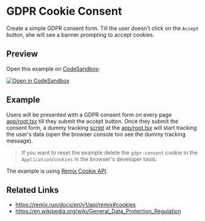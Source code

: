 # GDPR Cookie Consent

Create a simple GDPR consent form.
Till the user doesn't click on the `Accept` button, she will see a banner prompting to accept cookies.

## Preview

Open this example on [CodeSandbox](https://codesandbox.com):

[![Open in CodeSandbox](https://codesandbox.io/static/img/play-codesandbox.svg)](https://codesandbox.io/s/github/remix-run/examples/tree/main/gdpr-cookie-consent)

## Example

Users will be presented with a GDPR consent form on every page [app/root.tsx](app/root.tsx) till they submit the accept button.
Once they submit the consent form, a dummy tracking [script](public/dummy-analytics-script.js) at the [app/root.tsx](app/root.tsx) will start tracking the user's data (open the browser console too see the dummy tracking message).

> If you want to reset the example delete the `gdpr-consent` cookie in the `Application`/`cookies` in the browser's developer tools.

The example is using [Remix Cookie API](https://remix.run/docs/en/v1/api/remix#cookies).

## Related Links

- https://remix.run/docs/en/v1/api/remix#cookies
- https://en.wikipedia.org/wiki/General_Data_Protection_Regulation
